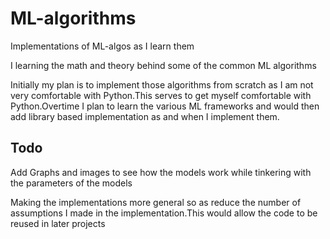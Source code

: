 # ML-algorithms
Implementations of ML-algos as I learn them

I learning the math and theory behind some of the common ML algorithms


Initially my plan is to implement those algorithms from scratch as I am not very comfortable with Python.This serves to get myself comfortable with Python.Overtime I plan to learn the various ML frameworks
and would then add library based implementation as and when I implement them.

## Todo 
Add Graphs and images to see how the models work while tinkering with the parameters of the models

Making the implementations more general so as reduce the number of assumptions I made in the implementation.This would allow the code to be reused in later projects


